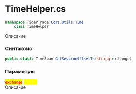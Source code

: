 
# TimeHelper.cs
```csharp
namespace TigerTrade.Core.Utils.Time  
    class TimeHelper
```

Описание

### Синтаксис
```csharp
public static TimeSpan GetSessionOffsetTs(string exchange)
```

### Параметры
<mark style="color:red;">**`exchange`**</mark> <mark style="color:yellow;">`string`</mark>  
 Описание  
  

                    
                    